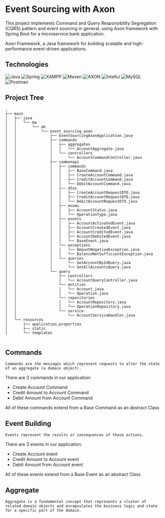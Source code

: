 # Event Sourcing with Axon

This project implements Command and Query Responsibility Segregation (CQRS) pattern and event sourcing in general, using Axon framework with Spring Boot for a microservice bank application.

Axon Framework, a Java framework for building scalable and high-performance event-driven applications.

## Technologies
![Java](https://img.shields.io/badge/java-%23ED8B00.svg?style=for-the-badge&logo=openjdk&logoColor=white)
![Spring](https://img.shields.io/badge/spring-%236DB33F.svg?style=for-the-badge&logo=spring&logoColor=white)
![XAMPP](https://img.shields.io/badge/XAMPP-FB7A24.svg?style=for-the-badge&logo=XAMPP&logoColor=white)
![Maven](https://img.shields.io/badge/Apache%20Maven-C71A36.svg?style=for-the-badge&logo=Apache-Maven&logoColor=white)
![AXON](https://camo.githubusercontent.com/a13e831e1d35fe5af514fbe63432e5d5b1ec2ace8319206d230bfd90123e2691/68747470733a2f2f696d672e736869656c64732e696f2f62616467652f41584f4e2d4672616d65776f726b2d253233454532452e7376673f7374796c653d666f722d7468652d6261646765)
![IntelliJ](https://img.shields.io/badge/IntelliJ%20IDEA-000000.svg?style=for-the-badge&logo=IntelliJ-IDEA&logoColor=white)
![MySQL](https://img.shields.io/badge/MySQL-4479A1.svg?style=for-the-badge&logo=MySQL&logoColor=white)
![Postman](https://img.shields.io/badge/Postman-FF6C37.svg?style=for-the-badge&logo=Postman&logoColor=white)

## Project Tree
```
.
├── main
│   ├── java
│   │   └── ma
│   │       └── ab
│   │           └── event_sourcing_axon
│   │               ├── EventSourcingAxonApplication.java
│   │               ├── commands
│   │               │   ├── aggregates
│   │               │   │   └── AccountAggregate.java
│   │               │   └── controllers
│   │               │       └── AccountCommandController.java
│   │               ├── commonapi
│   │               │   ├── commands
│   │               │   │   ├── BaseCommand.java
│   │               │   │   ├── CreateAccountCommand.java
│   │               │   │   ├── CreditAccountCommand.java
│   │               │   │   └── DebitAccountCommand.java
│   │               │   ├── dtos
│   │               │   │   ├── CreateAccountRequestDTO.java
│   │               │   │   ├── CreditAccountRequestDTO.java
│   │               │   │   └── DebitAccountRequestDTO.java
│   │               │   ├── enums
│   │               │   │   ├── AccountStatus.java
│   │               │   │   └── OperationType.java
│   │               │   ├── events
│   │               │   │   ├── AccountActivatedEvent.java
│   │               │   │   ├── AccountCreatedEvent.java
│   │               │   │   ├── AccountCreditedEvent.java
│   │               │   │   ├── AccountDebitedEvent.java
│   │               │   │   └── BaseEvent.java
│   │               │   └── exceptions
│   │               │   │   └── AmountNegativeException.java
│   │               │   │   └── BalanceNotSufficientException.java
│   │               │   └── queries
│   │               │       └── GetAccountByIdQuery.java
│   │               │       └── GetAllAccountsQuery.java
│   │               └── query
│   │                   ├── controllers
│   │                   │   └── AccountQueryController.java
│   │                   └── entities
│   │                   │   └── Account.java
│   │                   │   └── Operation.java
│   │                   └── repositories
│   │                   │   └── AccountRepository.java
│   │                   │   └── OperationRepository.java
│   │                   └── service
│   │                       └── AccountServiceHandler.java
│   └── resources
│       ├── application.properties
│       ├── static
│       └── templates


```

## Commands
`Commands are the messages which represent requests to alter the state of an aggregate (a domain object).`

There are 3 commands in our application:
* Create Account Command
* Credit Amount to Account Command
* Debit Amount from Account Command

All of these commands extend from a Base Command as an abstract Class

## Event Building
`Events represent the results or consequences of those actions.`

There are 3 events in our application:
* Create Account event
* Credit Amount to Account event
* Debit Amount from Account event

All of these events extend from a Base Event as an abstract Class

## Aggregate
`Aggregate is a fundamental concept that represents a cluster of related domain objects and encapsulates the business logic and state for a specific part of the domain.`
